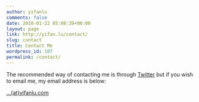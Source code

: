 ```yaml
---
author: yifanlu
comments: false
date: 2010-01-22 05:08:39+00:00
layout: page
link: http://yifan.lu/contact/
slug: contact
title: Contact Me
wordpress_id: 107
permalink: /contact/
---
```


The recommended way of contacting me is through [Twitter](https://twitter.com/yifanlu) but if you wish to email me, my email address is below:

<a href="https://mailhide.io/e/cSnNp" onclick="mailhidepopup=window.open('https://mailhide.io/e/cSnNp','mailhidepopup','width=580,height=635'); return false;">...(at)yifanlu.com</a>
